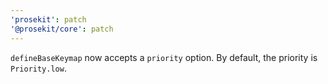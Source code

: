 ```yaml
---
'prosekit': patch
'@prosekit/core': patch
---
```


`defineBaseKeymap` now accepts a `priority` option. By default, the priority is `Priority.low`.

